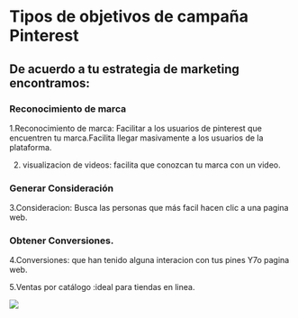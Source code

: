 # Tipos de objetivos de campaña Pinterest

## De acuerdo a tu estrategia de marketing encontramos:

### Reconocimiento de marca
1.Reconocimiento de marca: Facilitar a los usuarios de pinterest que encuentren tu marca.Facilita llegar masivamente a los usuarios de la plataforma.

2. visualizacion de videos: facilita que conozcan tu marca con un video.

### Generar Consideración
3.Consideracion: Busca las personas que más facil hacen clic a una pagina web.

### Obtener Conversiones.

4.Conversiones: que han tenido alguna interacion con tus pines Y7o pagina web.

5.Ventas por catálogo :ideal para tiendas en linea.

![](https://github.com/lcarloszapatag/Curso-de-Introduccion-para-Anuncios-en-Pinterest/blob/main/Tipo-objetos-campa%C3%B1a-pinterest.png?raw=true)
